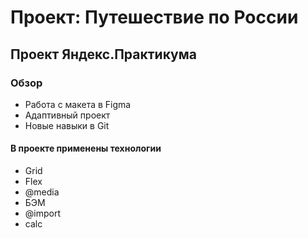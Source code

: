 # Проект: Путешествие по России
## Проект Яндекс.Практикума
### Обзор
* Работа с макета в Figma
* Адаптивный проект
* Новые навыки в Git

#### В проекте применены технологии
- Grid
- Flex
- @media
- БЭМ
- @import
- calc
